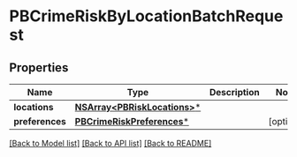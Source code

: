 # PBCrimeRiskByLocationBatchRequest

## Properties
Name | Type | Description | Notes
------------ | ------------- | ------------- | -------------
**locations** | [**NSArray&lt;PBRiskLocations&gt;***](PBRiskLocations.md) |  | 
**preferences** | [**PBCrimeRiskPreferences***](PBCrimeRiskPreferences.md) |  | [optional] 

[[Back to Model list]](../README.md#documentation-for-models) [[Back to API list]](../README.md#documentation-for-api-endpoints) [[Back to README]](../README.md)


